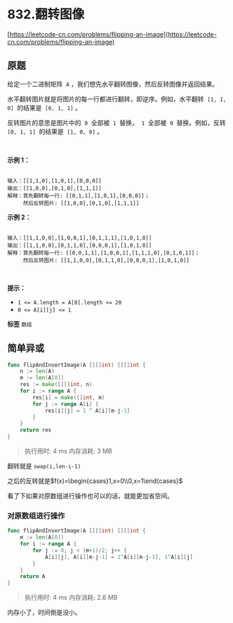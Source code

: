 # 832.翻转图像
[https://leetcode-cn.com/problems/flipping-an-image](https://leetcode-cn.com/problems/flipping-an-image) 
## 原题
给定一个二进制矩阵  `A` ，我们想先水平翻转图像，然后反转图像并返回结果。

水平翻转图片就是将图片的每一行都进行翻转，即逆序。例如，水平翻转  `[1, 1, 0]`  的结果是  `[0, 1, 1]` 。

反转图片的意思是图片中的  `0`  全部被  `1`  替换，  `1`  全部被  `0`  替换。例如，反转  `[0, 1, 1]`  的结果是  `[1, 0, 0]` 。

 

 **示例 1：** 

```

输入：[[1,1,0],[1,0,1],[0,0,0]]
输出：[[1,0,0],[0,1,0],[1,1,1]]
解释：首先翻转每一行: [[0,1,1],[1,0,1],[0,0,0]]；
     然后反转图片: [[1,0,0],[0,1,0],[1,1,1]]

```
 **示例 2：** 

```

输入：[[1,1,0,0],[1,0,0,1],[0,1,1,1],[1,0,1,0]]
输出：[[1,1,0,0],[0,1,1,0],[0,0,0,1],[1,0,1,0]]
解释：首先翻转每一行: [[0,0,1,1],[1,0,0,1],[1,1,1,0],[0,1,0,1]]；
     然后反转图片: [[1,1,0,0],[0,1,1,0],[0,0,0,1],[1,0,1,0]]

```
 

 **提示：** 
-  `1 <= A.length = A[0].length <= 20` 
-  `0 <= A[i][j] <= 1` 
 
**标签**
`数组` 


## 简单异或
```go
func flipAndInvertImage(A [][]int) [][]int {
	n := len(A)
	m := len(A[0])
	res := make([][]int, n)
	for i := range A {
		res[i] = make([]int, m)
		for j := range A[i] {
			res[i][j] = 1 ^ A[i][m-j-1]
		}
	}
	return res
}
```
>执行用时: 4 ms
内存消耗: 3 MB

翻转就是 `swap(i,len-i-1)` 

之后的反转就是$f(x)=\begin{cases}1,x=0\\0,x=1\end{cases}$

看了下如果对原数组进行操作也可以的话，就能更加省空间。

### 对原数组进行操作
```go
func flipAndInvertImage(A [][]int) [][]int {
	m := len(A[0])
	for i := range A {
		for j := 0; j < (m+1)/2; j++ {
			A[i][j], A[i][m-j-1] = 1^A[i][m-j-1], 1^A[i][j]
		}
	}
	return A
}
```
>执行用时: 4 ms
内存消耗: 2.8 MB

内存小了，时间倒是没小。